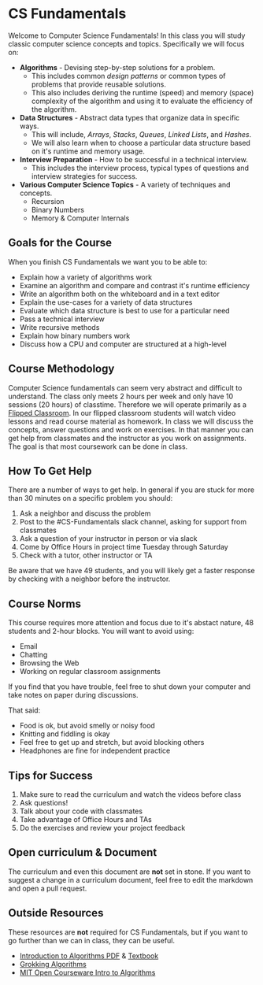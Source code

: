 # CS Fundamentals

Welcome to Computer Science Fundamentals!  In this class you will study classic computer science concepts and topics.  Specifically we will focus on:

- **Algorithms** - Devising step-by-step solutions for a problem.
  - This includes common _design patterns_ or common types of problems that provide reusable solutions.
  - This also includes deriving the runtime (speed) and memory (space) complexity of the algorithm and using it to evaluate the efficiency of the algorithm.
- **Data Structures** - Abstract data types that organize data in specific ways.
  - This will include, _Arrays_, _Stacks_, _Queues_, _Linked Lists_, and _Hashes_.
  - We will also learn when to choose a particular data structure based on it's runtime and memory usage.
- **Interview Preparation** - How to be successful in a technical interview.
  - This includes the interview process, typical types of questions and interview strategies for success.  
- **Various Computer Science Topics**  - A variety of techniques and concepts.
  - Recursion
  - Binary Numbers
  - Memory & Computer Internals

## Goals for the Course

When you finish CS Fundamentals we want you to be able to:

- Explain how a variety of algorithms work
- Examine an algorithm and compare and contrast it's runtime efficiency
- Write an algorithm both on the whiteboard and in a text editor
- Explain the use-cases for a variety of data structures
- Evaluate which data structure is best to use for a particular need
- Pass a technical interview
- Write recursive methods
- Explain how binary numbers work
- Discuss how a CPU and computer are structured at a high-level

## Course Methodology

Computer Science fundamentals can seem very abstract and difficult to understand.  The class only meets 2 hours per week and only have 10 sessions (20 hours) of classtime.  Therefore we will operate primarily as a [Flipped Classroom](https://www.blendedlearning.org/models/?gclid=Cj0KCQjwv8nqBRDGARIsAHfR9wAcM6swwFYULVLgf782OrWhek4U5eTkxxWt0Zt8MzXNne701u7lIhkaAouaEALw_wcB#flip).  In our flipped classroom students will watch video lessons and read course material as homework.  In class we will discuss the concepts, answer questions and work on exercises.  In that manner you can get help from classmates and the instructor as you work on assignments.  The goal is that most coursework can be done in class.

## How To Get Help

There are a number of ways to get help.  In general if you are stuck for more than 30 minutes on a specific problem you should:

1. Ask a neighbor and discuss the problem
1. Post to the #CS-Fundamentals slack channel, asking for support from classmates
1. Ask a question of your instructor in person or via slack
1. Come by Office Hours in project time Tuesday through Saturday
1. Check with a tutor, other instructor or TA

Be aware that we have 49 students, and you will likely get a faster response by checking with a neighbor before the instructor.  

## Course Norms

This course requires more attention and focus due to it's abstact nature, 48 students and 2-hour blocks.  You will want to avoid using:

- Email
- Chatting
- Browsing the Web
- Working on regular classroom assignments

If you find that you have trouble, feel free to shut down your computer and take notes on paper during discussions.

That said:

- Food is ok, but avoid smelly or noisy food
- Knitting and fiddling is okay
- Feel free to get up and stretch, but avoid blocking others
- Headphones are fine for independent practice

## Tips for Success

1. Make sure to read the curriculum and watch the videos before class
1. Ask questions!
1. Talk about your code with classmates
1. Take advantage of Office Hours and TAs
1. Do the exercises and review your project feedback

## Open curriculum & Document

The curriculum and even this document are **not** set in stone.  If you want to suggest a change in a curriculum document, feel free to edit the markdown and open a pull request.  

## Outside Resources

These resources are **not** required for CS Fundamentals, but if you want to go further than we can in class, they can be useful.

- [Introduction to Algorithms PDF](http://web.karabuk.edu.tr/hakankutucu/CME222/MIT[1].Press.Introduction.to.Algorithms.2nd.Edition.eBook-TLFeBOOK.pdf)  & [Textbook](https://mitpress.mit.edu/books/introduction-algorithms-third-edition)
- [Grokking Algorithms](https://www.manning.com/books/grokking-algorithms)
- [MIT Open Courseware Intro to Algorithms](https://ocw.mit.edu/courses/electrical-engineering-and-computer-science/6-006-introduction-to-algorithms-fall-2011/)
